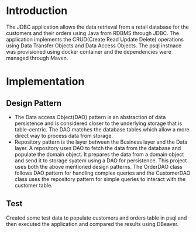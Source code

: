 # Introduction
The JDBC application allows the data retrieval from a retail database for the customers and their orders using Java from RDBMS through JDBC. The application implements the CRUD(Create Read Update Delete) operations using Data Transfer Objects and Data Access Objects. The psql instnace was provisioned using docker container and the dependencies were managed through Maven.
# Implementation
## Design Pattern
- The Data access Object(DAO) pattern is an abstraction of data persistence and is considered closer to the underlying storage that is table-centric. The DAO matches the database tables which allow a more direct way to process data from storage.
- Repository pattern is the layer between the Business layer and the Data layer. A repository uses DAO to fetch the data from the database and populate the domain object. It prepares the data from a domain object and send it to storage syatem using a DAO for persistence. This project uses both the above mentioned design patterns. The OrderDAO class follows DAO pattern for handling complex queries and the CustomerDAO class uses the repository pattern for simple queries to interact with the customer table.
## Test
Created some test data to populate customers and orders table in psql and then executed the application and compared the results using DBeaver.